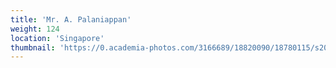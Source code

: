 ```yaml
---
title: 'Mr. A. Palaniappan'
weight: 124
location: 'Singapore'
thumbnail: 'https://0.academia-photos.com/3166689/18820090/18780115/s200_k.kalyanasundaram.jpg'
---
```

